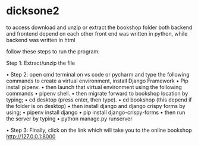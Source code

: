 # dicksone2
to access download and unzip or extract the bookshop folder
both backend and frontend depend on each other 
front end was written in python, while backend was written in html

follow these steps to run the program:

Step 1: Extract/unzip the file

• Step 2: open cmd terminal on vs code or pycharm and type the following commands to 
create a virtual environment, install Django Framework 
• Pip install pipenv.
• then launch that virtual environment using the following commands
• pipenv shell.
• then migrate forward to bookshop location by typing;
• cd desktop (press enter, then type).
• cd bookshop (this depend if the folder is on desktop)
• then install django and django crispy forms by using;
• pipenv install django
• pip install django-crispy-forms
• then run the server by typing
• python manage.py runserver

• Step 3: Finally, click on the link which will take you to the online bookshop http://127.0.0.1:8000

